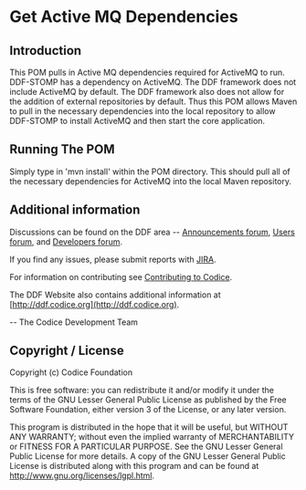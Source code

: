 <!--
/*
 * Copyright (c) Codice Foundation
 *
 * This is free software: you can redistribute it and/or modify it under the terms of the GNU Lesser General Public License as published by the Free Software Foundation, either
 * version 3 of the License, or any later version. 
 *
 * This program is distributed in the hope that it will be useful, but WITHOUT ANY WARRANTY; without even the implied warranty of MERCHANTABILITY or FITNESS FOR A PARTICULAR PURPOSE.
 * See the GNU Lesser General Public License for more details. A copy of the GNU Lesser General Public License is distributed along with this program and can be found at
 * <http://www.gnu.org/licenses/lgpl.html>.
 */
-->

# Get Active MQ  Dependencies


## Introduction
This POM pulls in Active MQ dependencies required for ActiveMQ to run. DDF-STOMP has a dependency on ActiveMQ. The DDF framework does not include ActiveMQ by default. 
The DDF framework also does not allow for the addition of external repositories by default. Thus this POM allows Maven to pull in the necessary dependencies into the local repository to allow DDF-STOMP to install 
ActiveMQ and then start the core application.

## Running The POM

Simply type in 'mvn install' within the POM directory. This should pull all of the necessary dependencies for ActiveMQ into the local Maven repository.

## Additional information

Discussions can be found on the DDF area -- [Announcements forum](http://groups.google.com/group/ddf-announcements),  [Users forum](http://groups.google.com/group/ddf-users), and  [Developers forum](http://groups.google.com/group/ddf-developers).

If you find any issues, please submit reports with [JIRA](https://tools.codice.org/jira/browse/DDF).

For information on contributing see [Contributing to Codice](http://www.codice.org/contributing).

The DDF Website also contains additional information at [http://ddf.codice.org](http://ddf.codice.org).

-- The Codice Development Team

## Copyright / License
Copyright (c) Codice Foundation
 
This is free software: you can redistribute it and/or modify it under the terms of the GNU Lesser General Public License 
as published by the Free Software Foundation, either version 3 of the License, or any later version. 
 
This program is distributed in the hope that it will be useful, but WITHOUT ANY WARRANTY; without even the implied warranty of MERCHANTABILITY or FITNESS FOR A PARTICULAR PURPOSE.
See the GNU Lesser General Public License for more details. A copy of the GNU Lesser General Public License is distributed along with this program and can be found at
<http://www.gnu.org/licenses/lgpl.html>.
 
